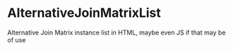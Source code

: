 # AlternativeJoinMatrixList
Alternative Join Matrix instance list in HTML, maybe even JS if that may be of use
